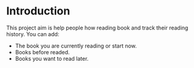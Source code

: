 # Introduction
This project aim is help people how reading book and track their reading history. You can add:
- The book you are currently reading or start now.
- Books before readed.
- Books you want to read later.
